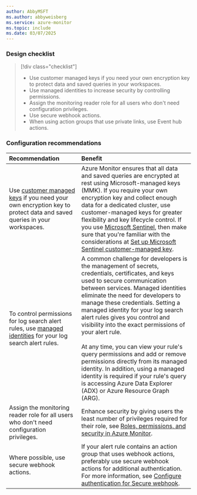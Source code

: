 ```yaml
---
author: AbbyMSFT
ms.author: abbyweisberg
ms.service: azure-monitor
ms.topic: include
ms.date: 03/07/2025
---
```


### Design checklist

> [!div class="checklist"]
> * Use customer managed keys if you need your own encryption key to protect data and saved queries in your workspaces.
> * Use managed identities to increase security by controlling permissions.
> * Assign the monitoring reader role for all users who don't need configuration privileges.
> * Use secure webhook actions.
> * When using action groups that use private links, use Event hub actions.

### Configuration recommendations

| Recommendation | Benefit |
|:---------------|:--------|
| Use [customer managed keys](../../logs/customer-managed-keys.md) if you need your own encryption key to protect data and saved queries in your workspaces. | Azure Monitor ensures that all data and saved queries are encrypted at rest using Microsoft-managed keys (MMK). If you require your own encryption key and collect enough data for a dedicated cluster, use customer-managed keys for greater flexibility and key lifecycle control. If you use [Microsoft Sentinel](/azure/sentinel/overview), then make sure that you're familiar with the considerations at [Set up Microsoft Sentinel customer-managed key](/azure/sentinel/customer-managed-keys). |
| To control permissions for log search alert rules, use [managed identities](/azure/active-directory/managed-identities-azure-resources/overview) for your log search alert rules. | A common challenge for developers is the management of secrets, credentials, certificates, and keys used to secure communication between services. Managed identities eliminate the need for developers to manage these credentials. Setting a managed identity for your log search alert rules gives you control and visibility into the exact permissions of your alert rule.<br><br>At any time, you can view your rule's query permissions and add or remove permissions directly from its managed identity. In addition, using a managed identity is required if your rule's query is accessing Azure Data Explorer (ADX) or Azure Resource Graph (ARG). |
| Assign the monitoring reader role for all users who don't need configuration privileges. | Enhance security by giving users the least number of privileges required for their role, see [Roles, permissions, and security in Azure Monitor](../../fundamentals/roles-permissions-security.md). |
| Where possible, use secure webhook actions. | If your alert rule contains an action group that uses webhook actions, preferably use secure webhook actions for additional authentication. For more information, see [Configure authentication for Secure webhook](../action-groups.md#configure-authentication-for-secure-webhook). |
